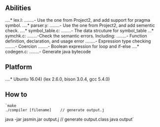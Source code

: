 ## Abilities

....* lex.l:
........- Use the one from Project2, and add support for pragma symbol.
....* parser.y:
........- Use the one from Project2, and add sementic check.
 ....* symbol_table.c:
........- The data strcuture for symbol_table
...* symchk.c:
........-Check the semantic errors. Including:
........- Function definition, declaration, and usage error
........- Expression type checking
........- Coercion
........- Boolean expression for loop and if-else
....* codegen.c:
........- Generate java bytecode

## Platform

....* Ubuntu 16.04) (lex 2.6.0, bison 3.0.4, gcc 5.4.0)

## How to
	`make
	./compiler [filename]    // generate output.j
  java -jar jasmin.jar output.j     // generate output.class
  java output`

